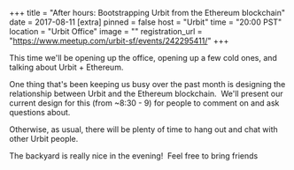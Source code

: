 
+++
title = "After hours: Bootstrapping Urbit from the Ethereum blockchain"
date = 2017-08-11
[extra]
pinned = false
host = "Urbit"
time = "20:00 PST"
location = "Urbit Office"
image = ""
registration_url = "https://www.meetup.com/urbit-sf/events/242295411/"
+++

This time we'll be opening up the office, opening up a few cold ones, and talking about Urbit + Ethereum.

One thing that's been keeping us busy over the past month is designing the relationship between Urbit and the Ethereum blockchain.  We'll present our current design for this (from ~8:30 - 9) for people to comment on and ask questions about.

Otherwise, as usual, there will be plenty of time to hang out and chat with other Urbit people.  

The backyard is really nice in the evening!  Feel free to bring friends 
